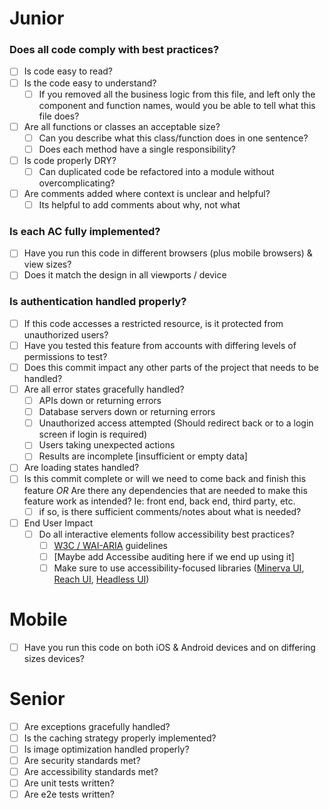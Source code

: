 # Junior

### Does all code comply with best practices?
- [ ] Is code easy to read?
- [ ] Is the code easy to understand?
    - [ ] If you removed all the business logic from this file, and left only the component and function names, would you be able to tell what this file does?
- [ ] Are all functions or classes an acceptable size?
    - [ ] Can you describe what this class/function does in one sentence?
    - [ ] Does each method have a single responsibility?
- [ ] Is code properly DRY?
   - [ ] Can duplicated code be refactored into a module without overcomplicating?
- [ ] Are comments added where context is unclear and helpful?
    - [ ] Its helpful to add comments about why, not what

### Is each AC fully implemented?
- [ ] Have you run this code in different browsers (plus mobile browsers) & view sizes?
- [ ] Does it match the design in all viewports / device

### Is authentication handled properly?
- [ ] If this code accesses a restricted resource, is it protected from unauthorized users?
- [ ] Have you tested this feature from accounts with differing levels of permissions to test?
- [ ] Does this commit impact any other parts of the project that needs to be handled?
- [ ] Are all error states gracefully handled?
  - [ ] APIs down or returning errors
  - [ ] Database servers down or returning errors
  - [ ] Unauthorized access attempted (Should redirect back or to a login screen if login is required)
  - [ ] Users taking unexpected actions
  - [ ] Results are incomplete [insufficient or empty data]
- [ ] Are loading states handled?
- [ ] Is this commit complete or will we need to come back and finish this feature *OR* Are there any dependencies that are needed to make this feature work as intended? Ie: front end, back end, third party, etc.
    - [ ] if so, is there sufficient comments/notes about what is needed?
- [ ] End User Impact
  - [ ] Do all interactive elements follow accessibility best practices?
    - [ ] [W3C / WAI-ARIA](https://www.w3.org/WAI/standards-guidelines/aria/) guidelines
    - [ ] [Maybe add Accessibe auditing here if we end up using it]
    - [ ] Make sure to use accessibility-focused libraries ([Minerva UI](https://minerva-ui.js.org/), [Reach UI](https://reach.tech/), [Headless UI](https://headlessui.dev/))

# Mobile
- [ ] Have you run this code on both iOS & Android devices and on differing sizes devices?

# Senior
- [ ] Are exceptions gracefully handled?
- [ ] Is the caching strategy properly implemented?
- [ ] Is image optimization handled properly?
- [ ] Are security standards met?
- [ ] Are accessibility standards met?
- [ ] Are unit tests written?
- [ ] Are e2e tests written?
